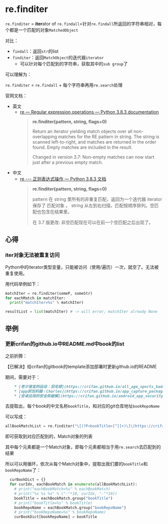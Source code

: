 # re.finditer

`re.finditer` = **iter**ator of `re.findall`=针对`re.findall`所返回的字符串相对，每个都是一个匹配的对象`MatchedObject`

对比：

* `findall`：返回`str`的list
* `finditer`：返回`MatchObject`的迭代器`iterator`
  * 可以针对每个匹配到的字符串，获取其中的`sub group`了

可以理解为：

`re.finditer` = `re.findall` + 每个字符串再用`re.search`处理

官网文档：

* 英文
  * [re — Regular expression operations — Python 3.8.3 documentation](https://docs.python.org/3/library/re.html#re.finditer)
    > **re.finditer(pattern, string, flags=0)**
    > 
    >   Return an iterator yielding match objects over all non-overlapping matches for the RE pattern in string. The string is scanned left-to-right, and matches are returned in the order found. Empty matches are included in the result.
    > 
    >  Changed in version 3.7: Non-empty matches can now start just after a previous empty match.
* 中文
  * [re --- 正则表达式操作 — Python 3.8.3 文档](https://docs.python.org/zh-cn/3/library/re.html#re.finditer)
    > **re.finditer(pattern, string, flags=0)**
    >
    > pattern 在 string 里所有的非重复匹配，返回为一个迭代器 iterator 保存了 匹配对象 。 string 从左到右扫描，匹配按顺序排列。空匹配也包含在结果里。
    > 
    > 在 3.7 版更改: 非空匹配现在可以在前一个空匹配之后出现了。

## 心得

### iter对象无法被重复访问

Python中的iterator类型变量，只能被访问（使用/遍历）一次，就空了。无法被重复使用。

用代码举例如下：

```python
matchIter = re.finditer(someP, someStr)
for eachMatch in matchIter:
  print("matchIter=%s" % matchIter)

resultList = list(matchIter) # -> will error, matchIter already None
```

## 举例

### 更新crifan的github.io中README.md中book的list

之前折腾：

【已解决】给crifan的gitbook的template添加部署时更新github.io的README

期间，需要对于：

```markdown
    * [老少皆宜的运动：羽毛球](https://crifan.github.io/all_age_sports_badminton/website)
    * [app抓包利器：Charles](https://crifan.github.io/app_capture_package_tool_charles/website)
    * [安卓应用的安全和破解](https://crifan.github.io/android_app_security_crack/website)
```

去提取出，每个book的中文名称`bookTitle`，和对应的git仓库地址`bookRepoName`

可以写成：

```python
allBookMatchList = re.finditer("\[(?P<bookTitle>[^]]+)\]\(https://crifan\.github\.io/(?P<bookRepoName>\w+)/website\)", curGitbookListMd)
```

即可获取到对应匹配到的，Match对象的列表

其中每个元素都是一个Match对象，即每个元素都相当于用`re.search`去匹配到的结果

所以可以用循环，依次从每个Match对象中，提取出我们要的`bookTitle`和`bookRepoName`了：

```python
  curBookDict = {}
  for curIdx, eachBookMatch in enumerate(allBookMatchList):
    # print("eachBookMatch=%s" % eachBookMatch)
    # print("%s %s %s" % ("-"*10, curIdx, "-"*10))
    bookTitle = eachBookMatch.group("bookTitle")
    # print("bookTitle=%s" % bookTitle)
    bookRepoName = eachBookMatch.group("bookRepoName")
    # print("bookRepoName=%s" % bookRepoName)
    curBookDict[bookRepoName] = bookTitle
```
